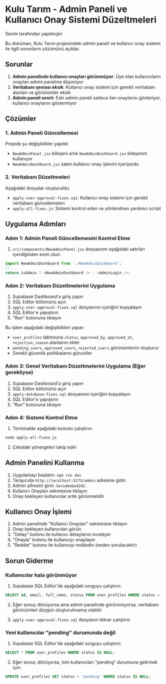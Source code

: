 # Kulu Tarım - Admin Paneli ve Kullanıcı Onay Sistemi Düzeltmeleri

Sevim tarafından yapılmıştır

Bu doküman, Kulu Tarım projesindeki admin paneli ve kullanıcı onay sistemi ile ilgili sorunların çözümünü açıklar.

## Sorunlar

1. **Admin panelinde kullanıcı onayları görünmüyor**: Üye olan kullanıcıların onayları admin paneline düşmüyor
2. **Veritabanı şeması eksik**: Kullanıcı onay sistemi için gerekli veritabanı alanları ve görünümler eksik
3. **Admin paneli sınırlı**: Eski admin paneli sadece ilan onaylarını gösteriyor, kullanıcı onaylarını göstermiyor

## Çözümler

### 1. Admin Paneli Güncellemesi

Projede şu değişiklikler yapıldı:
- `NewAdminPanel.jsx` bileşeni artık `NewAdminDashboard.jsx` bileşenini kullanıyor
- `NewAdminDashboard.jsx` zaten kullanıcı onay işlevini içeriyordu

### 2. Veritabanı Düzeltmeleri

Aşağıdaki dosyalar oluşturuldu:
- `apply-user-approval-fixes.sql`: Kullanıcı onay sistemi için gerekli veritabanı güncellemeleri
- `apply-all-fixes.js`: Sistemi kontrol eden ve yönlendiren yardımcı script

## Uygulama Adımları

### Adım 1: Admin Paneli Güncellemesini Kontrol Etme

1. `src/components/NewAdminPanel.jsx` dosyasının aşağıdaki satırları içerdiğinden emin olun:

```javascript
import NewAdminDashboard from './NewAdminDashboard';
// ...
return isAdmin ? <NewAdminDashboard /> : <AdminLogin />;
```

### Adım 2: Veritabanı Düzeltmelerini Uygulama

1. Supabase Dashboard'a giriş yapın
2. SQL Editor bölümünü açın
3. `apply-user-approval-fixes.sql` dosyasının içeriğini kopyalayın
4. SQL Editor'e yapıştırın
5. "Run" butonuna tıklayın

Bu işlem aşağıdaki değişiklikleri yapar:
- `user_profiles` tablosuna `status`, `approved_by`, `approved_at`, `rejection_reason` alanlarını ekler
- `pending_users`, `approved_users`, `rejected_users` görünümlerini oluşturur
- Gerekli güvenlik politikalarını günceller

### Adım 3: Genel Veritabanı Düzeltmelerini Uygulama (Eğer gerekliyse)

1. Supabase Dashboard'a giriş yapın
2. SQL Editor bölümünü açın
3. `apply-database-fixes.sql` dosyasının içeriğini kopyalayın
4. SQL Editor'e yapıştırın
5. "Run" butonuna tıklayın

### Adım 4: Sistemi Kontrol Etme

1. Terminalde aşağıdaki komutu çalıştırın:
```bash
node apply-all-fixes.js
```

2. Çıktıdaki yönergeleri takip edin

## Admin Panelini Kullanma

1. Uygulamayı başlatın: `npm run dev`
2. Tarayıcıda `http://localhost:5173/admin` adresine gidin
3. Admin şifresini girin: `Sevimbebe4242.`
4. Kullanıcı Onayları sekmesine tıklayın
5. Onay bekleyen kullanıcılar artık görünmelidir

## Kullanıcı Onay İşlemi

1. Admin panelinde "Kullanıcı Onayları" sekmesine tıklayın
2. Onay bekleyen kullanıcıları görün
3. "Detay" butonu ile kullanıcı detaylarını inceleyin
4. "Onayla" butonu ile kullanıcıyı onaylayın
5. "Reddet" butonu ile kullanıcıyı reddedin (neden sorulacaktır)

## Sorun Giderme

### Kullanıcılar hala görünmüyor

1. Supabase SQL Editor'de aşağıdaki sorguyu çalıştırın:
```sql
SELECT id, email, full_name, status FROM user_profiles WHERE status = 'pending' OR status IS NULL;
```

2. Eğer sonuç dönüyorsa ama admin panelinde görünmüyorsa, veritabanı görünümleri düzgün oluşturulmamış olabilir

3. `apply-user-approval-fixes.sql` dosyasını tekrar çalıştırın

### Yeni kullanıcılar "pending" durumunda değil

1. Supabase SQL Editor'de aşağıdaki sorguyu çalıştırın:
```sql
SELECT * FROM user_profiles WHERE status IS NULL;
```

2. Eğer sonuç dönüyorsa, tüm kullanıcıları "pending" durumuna getirmek için:
```sql
UPDATE user_profiles SET status = 'pending' WHERE status IS NULL;
```
